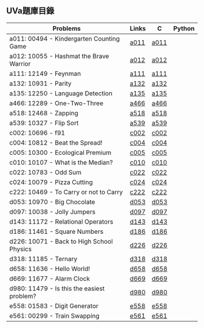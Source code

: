 ## UVa題庫目錄

|Problems|Links|C|Python|
|-|-|-|-|
|a011: 00494 - Kindergarten Counting Game|[a011](Contents/a011/a011.md)|[a011](Contents/a011/a011.c)||
|a012: 10055 - Hashmat the Brave Warrior|[a012](Contents/a012/a012.md)|[a012](Contents/a012/a012.c)||
|a111: 12149 - Feynman|[a111](Contents/a111/a111.md)|[a111](Contents/a111/a111.c)||
|a132: 10931 - Parity|[a132](Contents/a132/a132.md)|[a132](Contents/a132/a132.c)||
|a135: 12250 - Language Detection|[a135](Contents/a135/a135.md)|[a135](Contents/a135/a135.c)||
|a466: 12289 - One-Two-Three|[a466](Contents/a466/a466.md)|[a466](Contents/a466/a466.c)||
|a518: 12468 - Zapping|[a518](Contents/a518/a518.md)|[a518](Contents/a518/a518.c)||
|a539: 10327 - Flip Sort|[a539](Contents/a539/a539.md)|[a539](Contents/a539/a539.c)||
|c002: 10696 - f91|[c002](Contents/c002/c002.md)|[c002](Contents/c002/c002.c)||
|c004: 10812 - Beat the Spread!|[c004](Contents/c004/c004.md)|[c004](Contents/c004/c004.c)||
|c005: 10300 - Ecological Premium|[c005](Contents/c005/c005.md)|[c005](Contents/c005/c005.c)||
|c010: 10107 - What is the Median?|[c010](Contents/c010/c010.md)|[c010](Contents/c010/c010.c)||
|c022: 10783 - Odd Sum|[c022](Contents/c022/c022.md)|[c022](Contents/c022/c022.c)||
|c024: 10079 - Pizza Cutting|[c024](Contents/c024/c024.md)|[c024](Contents/c024/c024.c)||
|c222: 10469 - To Carry or not to Carry|[c222](Contents/c222/c222.md)|[c222](Contents/c222/c222.c)||
|d053: 10970 - Big Chocolate|[d053](Contents/d053/d053.md)|[d053](Contents/d053/d053.c)||
|d097: 10038 - Jolly Jumpers|[d097](Contents/d097/d097.md)|[d097](Contents/d097/d097.c)||
|d143: 11172 - Relational Operators|[d143](Contents/d143/d143.md)|[d143](Contents/d143/d143.c)||
|d186: 11461 - Square Numbers|[d186](Contents/d186/d186.md)|[d186](Contents/d186/d186.c)||
|d226: 10071 - Back to High School Physics|[d226](Contents/d226/d226.md)|[d226](Contents/d226/d226.c)||
|d318: 11185 - Ternary|[d318](Contents/d318/d318.md)|[d318](Contents/d318/d318.c)||
|d658: 11636 - Hello World!|[d658](Contents/d658/d658.md)|[d658](Contents/d658/d658.c)||
|d669: 11677 - Alarm Clock|[d669](Contents/d669/d669.md)|[d669](Contents/d669/d669.c)||
|d980: 11479 - Is this the easiest problem?|[d980](Contents/d980/d980.md)|[d980](Contents/d980/d980.c)||
|e558: 01583 - Digit Generator|[e558](Contents/e558/e558.md)|[e558](Contents/e558/e558.c)||
|e561: 00299 - Train Swapping|[e561](Contents/e561/e561.md)|[e561](Contents/e561/e561.c)||
